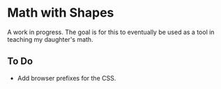 # Math with Shapes

A work in progress. The goal is for this to eventually be used as a tool in teaching my daughter's math.

## To Do
- Add browser prefixes for the CSS.
